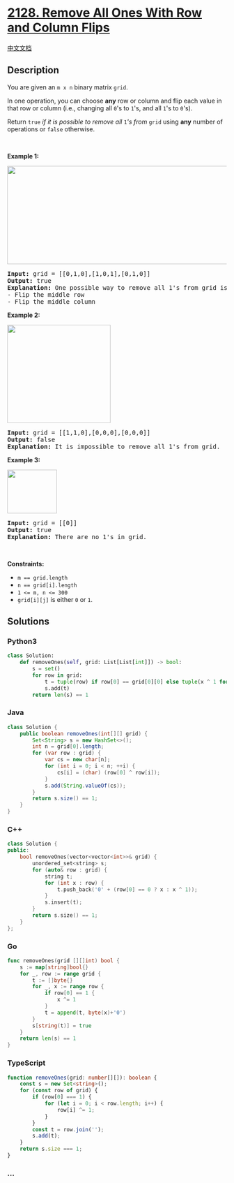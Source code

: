 # [2128. Remove All Ones With Row and Column Flips](https://leetcode.com/problems/remove-all-ones-with-row-and-column-flips)

[中文文档](/solution/2100-2199/2128.Remove%20All%20Ones%20With%20Row%20and%20Column%20Flips/README.md)

## Description

<p>You are given an <code>m x n</code> binary matrix <code>grid</code>.</p>

<p>In one operation, you can choose <strong>any</strong> row or column and flip each value in that row or column (i.e., changing all <code>0</code>&#39;s to <code>1</code>&#39;s, and all <code>1</code>&#39;s to <code>0</code>&#39;s).</p>

<p>Return <code>true</code><em> if it is possible to remove all </em><code>1</code><em>&#39;s from </em><code>grid</code> using <strong>any</strong> number of operations or <code>false</code> otherwise.</p>

<p>&nbsp;</p>
<p><strong class="example">Example 1:</strong></p>
<img src="https://fastly.jsdelivr.net/gh/doocs/leetcode@main/solution/2100-2199/2128.Remove%20All%20Ones%20With%20Row%20and%20Column%20Flips/images/image-20220103191300-1.png" style="width: 756px; height: 225px;" />
<pre>
<strong>Input:</strong> grid = [[0,1,0],[1,0,1],[0,1,0]]
<strong>Output:</strong> true
<strong>Explanation:</strong> One possible way to remove all 1&#39;s from grid is to:
- Flip the middle row
- Flip the middle column
</pre>

<p><strong class="example">Example 2:</strong></p>
<img src="https://fastly.jsdelivr.net/gh/doocs/leetcode@main/solution/2100-2199/2128.Remove%20All%20Ones%20With%20Row%20and%20Column%20Flips/images/image-20220103181204-7.png" style="width: 237px; height: 225px;" />
<pre>
<strong>Input:</strong> grid = [[1,1,0],[0,0,0],[0,0,0]]
<strong>Output:</strong> false
<strong>Explanation:</strong> It is impossible to remove all 1&#39;s from grid.
</pre>

<p><strong class="example">Example 3:</strong></p>
<img src="https://fastly.jsdelivr.net/gh/doocs/leetcode@main/solution/2100-2199/2128.Remove%20All%20Ones%20With%20Row%20and%20Column%20Flips/images/image-20220103181224-8.png" style="width: 114px; height: 100px;" />
<pre>
<strong>Input:</strong> grid = [[0]]
<strong>Output:</strong> true
<strong>Explanation:</strong> There are no 1&#39;s in grid.
</pre>

<p>&nbsp;</p>
<p><strong>Constraints:</strong></p>

<ul>
	<li><code>m == grid.length</code></li>
	<li><code>n == grid[i].length</code></li>
	<li><code>1 &lt;= m, n &lt;= 300</code></li>
	<li><code>grid[i][j]</code> is either <code>0</code> or <code>1</code>.</li>
</ul>

## Solutions

<!-- tabs:start -->

### **Python3**

```python
class Solution:
    def removeOnes(self, grid: List[List[int]]) -> bool:
        s = set()
        for row in grid:
            t = tuple(row) if row[0] == grid[0][0] else tuple(x ^ 1 for x in row)
            s.add(t)
        return len(s) == 1
```

### **Java**

```java
class Solution {
    public boolean removeOnes(int[][] grid) {
        Set<String> s = new HashSet<>();
        int n = grid[0].length;
        for (var row : grid) {
            var cs = new char[n];
            for (int i = 0; i < n; ++i) {
                cs[i] = (char) (row[0] ^ row[i]);
            }
            s.add(String.valueOf(cs));
        }
        return s.size() == 1;
    }
}
```

### **C++**

```cpp
class Solution {
public:
    bool removeOnes(vector<vector<int>>& grid) {
        unordered_set<string> s;
        for (auto& row : grid) {
            string t;
            for (int x : row) {
                t.push_back('0' + (row[0] == 0 ? x : x ^ 1));
            }
            s.insert(t);
        }
        return s.size() == 1;
    }
};
```

### **Go**

```go
func removeOnes(grid [][]int) bool {
	s := map[string]bool{}
	for _, row := range grid {
		t := []byte{}
		for _, x := range row {
			if row[0] == 1 {
				x ^= 1
			}
			t = append(t, byte(x)+'0')
		}
		s[string(t)] = true
	}
	return len(s) == 1
}
```

### **TypeScript**

```ts
function removeOnes(grid: number[][]): boolean {
    const s = new Set<string>();
    for (const row of grid) {
        if (row[0] === 1) {
            for (let i = 0; i < row.length; i++) {
                row[i] ^= 1;
            }
        }
        const t = row.join('');
        s.add(t);
    }
    return s.size === 1;
}
```

### **...**

```

```

<!-- tabs:end -->
